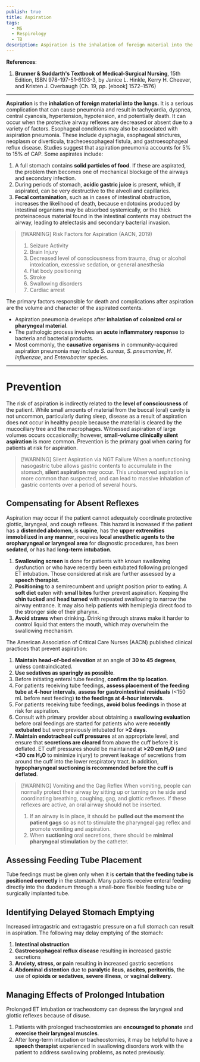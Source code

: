```yaml
---
publish: true
title: Aspiration
tags:
  - MS
  - Respirology
  - TB
description: Aspiration is the inhalation of foreign material into the lungs. It is a serious complication that can cause pneumonia and result in tachycardia, dyspnea, central cyanosis, hypertension, hypotension, and potentially death.
---
```

**References**:
1. **Brunner & Suddarth's Textbook of Medical-Surgical Nursing**, 15th Edition, ISBN 978-197-51-6103-3, by Janice L. Hinkle, Kerry H. Cheever, and Kristen J. Overbaugh (Ch. 19, pp. \[ebook] 1572–1576)

___

**Aspiration** is the **inhalation of foreign material into the lungs**. It is a serious complication that can cause pneumonia and result in tachycardia, dyspnea, central cyanosis, hypertension, hypotension, and potentially death. It can occur when the protective airway reflexes are decreased or absent due to a variety of factors. Esophageal conditions may also be associated with aspiration pneumonia. These include dysphagia, esophageal strictures, neoplasm or diverticula, tracheoesophageal fistula, and gastroesophageal reflux disease. Studies suggest that aspiration pneumonia accounts for 5% to 15% of CAP. Some aspirates include:
1. A full stomach contains **solid particles of food**. If these are aspirated, the problem then becomes one of mechanical blockage of the airways and secondary infection.
2. During periods of stomach, **acidic gastric juice** is present, which, if aspirated, can be very destructive to the alveoli and capillaries.
3. **Fecal contamination**, such as in cases of intestinal obstruction, increases the likelihood of death, because endotoxins produced by intestinal organisms may be absorbed systemically, or the thick proteinaceous material found in the intestinal contents may obstruct the airway, leading to atelectasis and secondary bacterial invasion.

>[!WARNING] Risk Factors for Aspiration (AACN, 2019)
>1. Seizure Activity
>2. Brain Injury
>3. Decreased level of consciousness from trauma, drug or alcohol intoxication, excessive sedation, or general anesthesia
>4. Flat body positioning
>5. Stroke
>6. Swallowing disorders
>7. Cardiac arrest

The primary factors responsible for death and complications after aspiration are the volume and character of the aspirated contents.
- Aspiration pneumonia develops after **inhalation of colonized oral or pharyngeal material**.
- The pathologic process involves an **acute inflammatory response** to bacteria and bacterial products.
- Most commonly, the **causative organisms** in community-acquired aspiration pneumonia may include *S. aureus*, *S. pneumoniae*, *H.* *influenzae*, and *Enterobacter* species.

___

# Prevention
The risk of aspiration is indirectly related to the **level of consciousness** of the patient. While small amounts of material from the buccal (oral) cavity is not uncommon, particularly during sleep, disease as a result of aspiration does not occur in healthy people because the material is cleared by the mucociliary tree and the macrophages. Witnessed aspiration of large volumes occurs occasionally; however, **small-volume clinically silent aspiration** is more common. Prevention is the primary goal when caring for patients at risk for aspiration.

>[!WARNING] Silent Aspiration via NGT Failure
>When a nonfunctioning nasogastric tube allows gastric contents to accumulate in the stomach, **silent aspiration** may occur. This unobserved aspiration is more common than suspected, and can lead to massive inhalation of gastric contents over a period of several hours.

## Compensating for Absent Reflexes
Aspiration may occur if the patient cannot adequately coordinate protective glottic, laryngeal, and cough reflexes. This hazard is increased if the patient has a **distended abdomen**, is **supine**, has the **upper extremities immobilized in any manner**, receives **local anesthetic agents to the oropharyngeal or laryngeal area** for diagnostic procedures, has been **sedated**, or has had **long-term intubation**.
1. **Swallowing screen** is done for patients with known swallowing dysfunction or who have recently been extubated following prolonged ET intubation. Those considered at risk are further assessed by a **speech therapist**.
2. **Positioning** to a semirecumbent and upright position prior to eating. A **soft diet** eaten with **small bites** further prevent aspiration. Keeping the **chin tucked** and **head turned** with repeated swallowing to narrow the airway entrance. It may also help patients with hemiplegia direct food to the stronger side of their pharynx.
3. **Avoid straws** when drinking. Drinking through straws make it harder to control liquid that enters the mouth, which may overwhelm the swallowing mechanism.

The American Association of Critical Care Nurses (AACN) published clinical practices that prevent aspiration:
1. **Maintain head-of-bed elevation** at an angle of **30 to 45 degrees**, unless contraindicated.
2. **Use sedatives as sparingly as possible**.
3. Before initiating enteral tube feeding, **confirm the tip location**.
4. For patients receiving tube feedings, **assess placement of the feeding** **tube at 4-hour intervals**, **assess for gastrointestinal residuals** (<150 mL before next feeding) **to the feedings at 4-hour intervals**.
5. For patients receiving tube feedings, **avoid bolus feedings** in those at risk for aspiration.
6. Consult with primary provider about obtaining a **swallowing evaluation** before oral feedings are started for patients who were **recently extubated** but were previously intubated for **>2 days**.
7. **Maintain endotracheal cuff pressures** at an appropriate level, and ensure that **secretions are cleared** from above the cuff before it is deflated. ET cuff pressures should be maintained at **>20 cm H₂O** (and **<30 cm H₂O** to minimize injury) to prevent leakage of secretions from around the cuff into the lower respiratory tract. In addition, **hypopharyngeal suctioning is recommended before the cuff is deflated**.

>[!WARNING] Vomiting and the Gag Reflex
>When vomiting, people can normally protect their airway by sitting up or turning on he side and coordinating breathing, coughing, gag, and glottic reflexes. If these reflexes are active, an oral airway should not be inserted.
>1. If an airway is in place, it should be **pulled out the moment the patient gags** so as not to stimulate the pharyngeal gag reflex and promote vomiting and aspiration.
>2. When **suctioning** oral secretions, there should be **minimal pharyngeal stimulation** by the catheter.

## Assessing Feeding Tube Placement
Tube feedings must be given only when it is **certain that the feeding tube is positioned correctly** in the stomach. Many patients receive enteral feeding directly into the duodenum through a small-bore flexible feeding tube or surgically implanted tube.
## Identifying Delayed Stomach Emptying
Increased intragastric and extragastric pressure on a full stomach can result in aspiration. The following may delay emptying of the stomach:
1. **Intestinal obstruction**
2. **Gastroesophageal reflux disease** resulting in increased gastric secretions
3. **Anxiety, stress, or pain** resulting in increased gastric secretions
4. **Abdominal distention** due to **paralytic ileus**, **ascites**, **peritonitis**, the use of **opioids or sedatives**, **severe illness**, or **vaginal delivery**.
## Managing Effects of Prolonged Intubation
Prolonged ET intubation or tracheostomy can depress the laryngeal and glottic reflexes because of disuse.
1. Patients with prolonged tracheostomies are **encouraged to phonate** and **exercise their laryngeal muscles**.
2. After long-term intubation or tracheostomies, it may be helpful to have a **speech therapist** experienced in swallowing disorders work with the patient to address swallowing problems, as noted previously.
